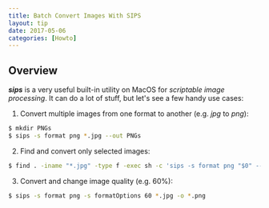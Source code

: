 ```yaml
---
title: Batch Convert Images With SIPS
layout: tip
date: 2017-05-06
categories: [Howto]
---
```


## Overview

**_sips_** is a very useful built-in utility on MacOS for _scriptable image processing_. It can do a lot of stuff, but let's see a few handy use cases:

1. Convert multiple images from one format to another (e.g. _jpg_ to _png_):

```bash
$ mkdir PNGs
$ sips -s format png *.jpg --out PNGs
```
2. Find and convert only selected images:

```bash
$ find . -iname "*.jpg" -type f -exec sh -c 'sips -s format png "$0" --out "${0%}.png"' {} \;
```
3. Convert and change image quality (e.g. 60%):

```bash
$ sips -s format png -s formatOptions 60 *.jpg -o *.png
```

